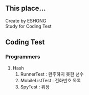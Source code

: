 ## This place...
Create by ESHONG  
Study for Coding Test

## Coding Test
### Programmers
1. Hash
   1. RunnerTest : 완주하지 못한 선수
   2. MobileListTest : 전화번호 목록 
   3. SpyTest : 위장
